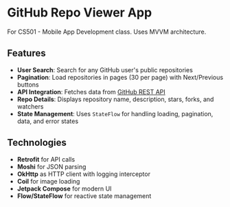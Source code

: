 # GitHub Repo Viewer App

For CS501 - Mobile App Development class. Uses MVVM architecture.

## Features

- **User Search**: Search for any GitHub user's public repositories
- **Pagination**: Load repositories in pages (30 per page) with Next/Previous buttons
- **API Integration**: Fetches data from [GitHub REST API](https://docs.github.com/en/rest)
- **Repo Details**: Displays repository name, description, stars, forks, and watchers
- **State Management**: Uses `StateFlow` for handling loading, pagination, data, and error states

## Technologies

- **Retrofit** for API calls
- **Moshi** for JSON parsing
- **OkHttp** as HTTP client with logging interceptor
- **Coil** for image loading
- **Jetpack Compose** for modern UI
- **Flow/StateFlow** for reactive state management
